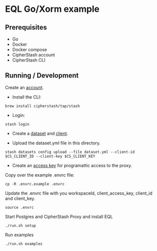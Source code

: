 # EQL Go/Xorm example

## Prerequisites

- Go
- Docker
- Docker compose
- CipherStash account
- CipherStash CLI

## Running / Development

Create an [account](https://cipherstash.com/signup).

- Install the CLI:

```shell
brew install cipherstash/tap/stash
```

- Login:

```shell
stash login
```

- Create a [dataset](https://cipherstash.com/docs/how-to/creating-datasets) and [client](https://cipherstash.com/docs/how-to/creating-clients).

- Upload the dataset.yml file in this directory.

```shell
stash datasets config upload --file dataset.yml --client-id $CS_CLIENT_ID --client-key $CS_CLIENT_KEY
```

- Create an [access key](https://cipherstash.com/docs/how-to/creating-access-keys) for programattic access to the proxy.

Copy over the example .envrc file:

```shell
cp -R .envrc.example .envrc
```

Update the .envrc file with you workspaceId, client_access_key, client_id and client_key.

```shell
source .envrc
```

Start Postgres and CipherStash Proxy and install EQL

```shell
./run.sh setup
```

Run examples

```shell
./run.sh examples
```
